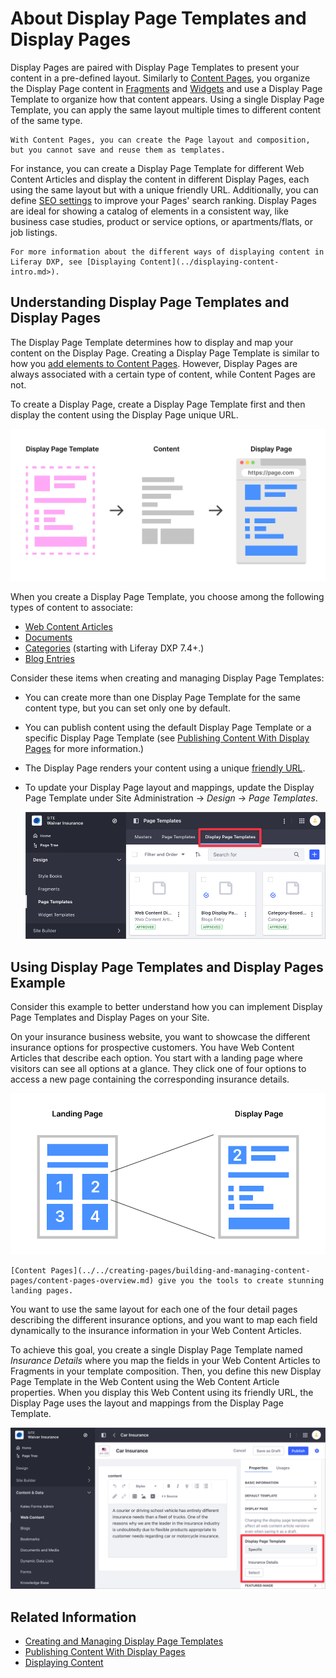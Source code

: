 # About Display Page Templates and Display Pages

Display Pages are paired with Display Page Templates to present your content in a pre-defined layout. Similarly to [Content Pages](../../creating-pages/building-and-managing-content-pages/content-pages-overview.md), you organize the Display Page content in [Fragments](../using-fragments/using-page-fragments.md) and [Widgets](../../creating-pages/building-and-managing-content-pages/using-widgets-on-a-content-page.md) and use a Display Page Template to organize how that content appears. Using a single Display Page Template, you can apply the same layout multiple times to different content of the same type.

```{tip}
With Content Pages, you can create the Page layout and composition, but you cannot save and reuse them as templates.
```

For instance, you can create a Display Page Template for different Web Content Articles and display the content in different Display Pages, each using the same layout but with a unique friendly URL. Additionally, you can define [SEO settings](./configuring-seo-and-open-graph.md) to improve your Pages' search ranking. Display Pages are ideal for showing a catalog of elements in a consistent way, like business case studies, product or service options, or apartments/flats, or job listings.

```{note}
For more information about the different ways of displaying content in Liferay DXP, see [Displaying Content](../displaying-content-intro.md>).
```

## Understanding Display Page Templates and Display Pages

The Display Page Template determines how to display and map your content on the Display Page. Creating a Display Page Template is similar to how you [add elements to Content Pages](../../creating-pages/building-and-managing-content-pages/adding-elements-to-content-pages.md). However, Display Pages are always associated with a certain type of content, while Content Pages are not.

To create a Display Page, create a Display Page Template first and then display the content using the Display Page unique URL.

![Display and organize the content on a Display Page using a Display Page Template.](./about-display-page-templates-and-display-pages/images/03.png)

When you create a Display Page Template, you choose among the following types of content to associate:

- [Web Content Articles](../../../content-authoring-and-management/web-content/web-content-articles/adding-a-basic-web-content-article.md)
- [Documents](../../../content-authoring-and-management/documents-and-media/publishing-and-sharing/publishing-documents.md)
- [Categories](../../../content-authoring-and-management/tags-and-categories/defining-categories-and-vocabularies-for-content.md) (starting with Liferay DXP 7.4+.)
- [Blog Entries](../../../content-authoring-and-management/blogs/getting-started-with-blogs.md)

Consider these items when creating and managing Display Page Templates:

- You can create more than one Display Page Template for the same content type, but you can set only one by default.
- You can publish content using the default Display Page Template or a specific Display Page Template (see [Publishing Content With Display Pages](./publishing-content-with-display-pages.md) for more information.)
- The Display Page renders your content using a unique [friendly URL](../../site-settings/managing-site-urls/configuring-your-sites-friendly-url.md).
- To update your Display Page layout and mappings, update the Display Page Template under Site Administration &rarr; *Design* &rarr; *Page Templates*.

    ![You can find the Display Page Configuration under the Page Templates application.](./about-display-page-templates-and-display-pages/images/04.png)

## Using Display Page Templates and Display Pages Example

Consider this example to better understand how you can implement Display Page Templates and Display Pages on your Site.

On your insurance business website, you want to showcase the different insurance options for prospective customers. You have Web Content Articles that describe each option. You start with a landing page where visitors can see all options at a glance. They click one of four options to access a new page containing the corresponding insurance details.

![You can apply the same layout to different content of the same type using a single Display Page Template.](./about-display-page-templates-and-display-pages/images/02.png)

```{tip}
[Content Pages](../../creating-pages/building-and-managing-content-pages/content-pages-overview.md) give you the tools to create stunning landing pages.
```

You want to use the same layout for each one of the four detail pages describing the different insurance options, and you want to map each field dynamically to the insurance information in your Web Content Articles.

To achieve this goal, you create a single Display Page Template named *Insurance Details* where you map the fields in your Web Content Articles to Fragments in your template composition. Then, you define this new Display Page Template in the Web Content using the Web Content Article properties. When you display this Web Content using its friendly URL, the Display Page uses the layout and mappings from the Display Page Template.

![Configure the Display Page Template on the Web Content Article.](./about-display-page-templates-and-display-pages/images/01.png)

## Related Information

- [Creating and Managing Display Page Templates](./creating-and-managing-display-page-templates.md)
- [Publishing Content With Display Pages](./publishing-content-with-display-pages.md)
- [Displaying Content](../displaying-content-intro.md)
